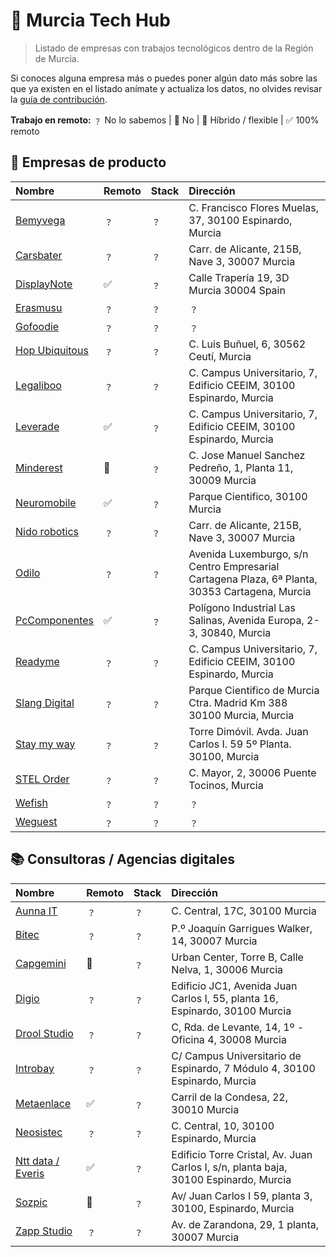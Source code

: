 # 📂 Murcia Tech Hub

> Listado de empresas con trabajos tecnológicos dentro de la Región de Murcia.

Si conoces alguna empresa más o puedes poner algún dato más sobre las que ya existen en el listado anímate y actualiza los datos, no olvides revisar la [guía de contribución](./CONTRIBUTING.md).

**Trabajo en remoto:**
﹖ No lo sabemos | 🚫 No | 🔄 Híbrido / flexible | ✅ 100% remoto

## 📗 Empresas de producto
| Nombre | Remoto | Stack | Dirección |
| :-- | :-- | :-- | :-- |
| [Bemyvega](https://bemyvega.com/) | ﹖ | ﹖ | C. Francisco Flores Muelas, 37, 30100 Espinardo, Murcia |
| [Carsbater](https://www.carsbarter.es/) | ﹖ | ﹖ | Carr. de Alicante, 215B, Nave 3, 30007 Murcia |
| [DisplayNote](https://www.displaynote.com/) | ✅ | ﹖ | Calle Trapería 19, 3D Murcia 30004 Spain |
| [Erasmusu](https://erasmusu.com/) | ﹖ | ﹖ | ﹖ |
| [Gofoodie](https://gofoodie.app/) | ﹖ | ﹖ | ﹖ |
| [Hop Ubiquitous](https://hopu.eu/) | ﹖ | ﹖ | C. Luis Buñuel, 6, 30562 Ceutí, Murcia |
| [Legaliboo](https://legaliboo.com/) | ﹖ | ﹖ | C. Campus Universitario, 7, Edificio CEEIM, 30100 Espinardo, Murcia |
| [Leverade](https://leverade.com/) | ✅ | ﹖ | C. Campus Universitario, 7, Edificio CEEIM, 30100 Espinardo, Murcia |
| [Minderest](https://www.minderest.com) | 🔄 | ﹖ | C. Jose Manuel Sanchez Pedreño, 1, Planta 11, 30009 Murcia |
| [Neuromobile](https://neuromobile.es/) | ✅ | ﹖ | Parque Cientifico, 30100 Murcia |
| [Nido robotics](https://www.nidorobotics.com/) | ﹖ | ﹖ | Carr. de Alicante, 215B, Nave 3, 30007 Murcia |
| [Odilo](https://www.odilo.es/) | ﹖ | ﹖ | Avenida Luxemburgo, s/n Centro Empresarial Cartagena Plaza, 6ª Planta, 30353 Cartagena, Murcia |
| [PcComponentes](https://www.pccomponentes.com/) | ✅ | ﹖ | Polígono Industrial Las Salinas, Avenida Europa, 2-3, 30840, Murcia |
| [Readyme](https://readyme.app/) | ﹖ | ﹖ | C. Campus Universitario, 7, Edificio CEEIM, 30100 Espinardo, Murcia |
| [Slang Digital](https://slang.digital/) | ﹖ | ﹖ | Parque Cientifico de Murcia Ctra. Madrid Km 388 30100 Murcia, Murcia |
| [Stay my way](https://staymyway.com/) | ﹖ | ﹖ | Torre Dimóvil. Avda. Juan Carlos I. 59 5º Planta. 30100, Murcia |
| [STEL Order](https://www.stelorder.com/) | ﹖ | ﹖ | C. Mayor, 2, 30006 Puente Tocinos, Murcia |
| [Wefish](https://wefish.app/) | ﹖ | ﹖ | ﹖ |
| [Weguest](https://www.weguest.com/) | ﹖ | ﹖ | ﹖ |

## 📚 Consultoras / Agencias digitales
| Nombre | Remoto | Stack | Dirección |
| :-- | :-- | :-- | :-- |
| [Aunna IT](https://www.aunnait.es/) | ﹖ | ﹖ | C. Central, 17C, 30100 Murcia |
| [Bitec](https://www.bitec.es/) | ﹖ | ﹖ | P.º Joaquín Garrigues Walker, 14, 30007 Murcia |
| [Capgemini](https://www.capgemini.com/) | 🔄 | ﹖ | Urban Center, Torre B, Calle Nelva, 1, 30006 Murcia |
| [Digio](https://digio.es/) | ﹖ | ﹖ | Edificio JC1, Avenida Juan Carlos I, 55, planta 16, Espinardo, 30100 Murcia |
| [Drool Studio](https://droolstudio.com/) | ﹖ | ﹖ | C, Rda. de Levante, 14, 1º - Oficina 4, 30008 Murcia |
| [Introbay](https://introbay.com/) | ﹖ | ﹖ | C/ Campus Universitario de Espinardo, 7 Módulo 4, 30100 Espinardo, Murcia |
| [Metaenlace](https://metaenlace.com/) | ✅ | ﹖ | Carril de la Condesa, 22, 30010 Murcia |
| [Neosistec](https://www.neosistec.com/) | ﹖ | ﹖ | C. Central, 10, 30100 Espinardo, Murcia |
| [Ntt data / Everis](https://es.nttdata.com/) | ✅ | ﹖ | Edificio Torre Cristal, Av. Juan Carlos I, s/n, planta baja, 30100 Espinardo, Murcia |
| [Sozpic](https://www.sozpic.com/) | 🔄 | ﹖ | Av/ Juan Carlos I 59, planta 3, 30100, Espinardo, Murcia |
| [Zapp Studio](https://zapp-studio.com/) | ﹖ | ﹖ | Av. de Zarandona, 29, 1 planta, 30007 Murcia |
